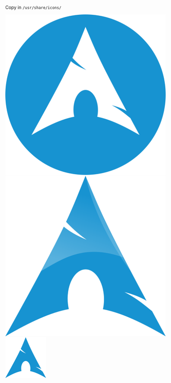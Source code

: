 Copy in `/usr/share/icons/`

![](386451_arch%20linux_archlinux_icon.svg)
![](arch-linux-seeklogo.com.svg)
![](archlinux-icon.svg)
